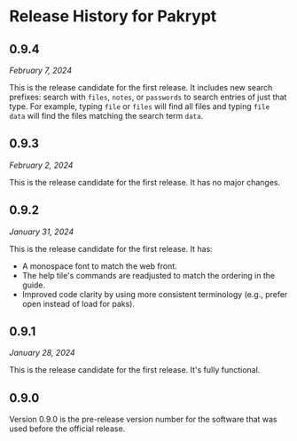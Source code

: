 # Release History for Pakrypt

<!--
## 1.0.0

*February 7, 2024*

Version 1.0.0 is the first release of Pakrypt. It includes functionality for creating encrypted passwords, notes, and files locally on your device. Check out the [user guide](https://www.pakrypt.com/guide.html) to get a feel of what is possible with the app. Happy encrypting!
-->

## 0.9.4

*February 7, 2024*

This is the release candidate for the first release. It includes new search prefixes: search with `files`, `notes`, or `passwords` to search entries of just that type. For example, typing `file` or `files` will find all files and typing `file data` will find the files matching the search term `data`.

## 0.9.3

*February 2, 2024*

This is the release candidate for the first release. It has no major changes.

## 0.9.2

*January 31, 2024*

This is the release candidate for the first release. It has:

* A monospace font to match the web front.
* The help tile's commands are readjusted to match the ordering in the guide.
* Improved code clarity by using more consistent terminology (e.g., prefer open instead of load for paks).

## 0.9.1

*January 28, 2024*

This is the release candidate for the first release. It's fully functional.

## 0.9.0

Version 0.9.0 is the pre-release version number for the software that was used before the official release.
